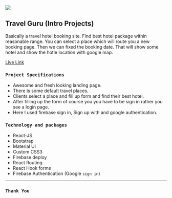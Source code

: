 ![](https://i.ibb.co/4tCMXr3/Logo.png) 

## Travel Guru (Intro Projects)

Basically a travel hotel booking site. Find best hotel package within reasonable range. You can select a place which will route you a new booking page. Then we can fixed the booking date. That will show some hotel and show the hotle location with google map. 

[Live Link](https://travel-guru-1db67.web.app/) 

### `Project Specifications`
- Awesome and fresh looking landing page.  
- There is some default travel places.
- Clients select a place and fill up form and find their best hotel.
- After filling up the form of course you you have to be sign in rather you see a login page. 
- Here I used firebase sign in, Sign up with and google authentication. 

### `Technology and packages` 
- React-JS 
- Bootstrap
- Material UI 
- Custom CSS3 
- Firebase deploy 
- React Routing 
- React Hook forms  
- Firebase Authentication (Google `sign in`) 

<hr/>



### `Thank You`

